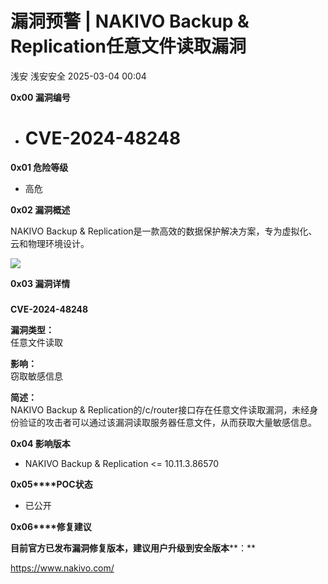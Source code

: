 #  漏洞预警 | NAKIVO Backup & Replication任意文件读取漏洞   
浅安  浅安安全   2025-03-04 00:04  
  
**0x00 漏洞编号**  
- # CVE-2024-48248  
  
**0x01 危险等级**  
- 高危  
  
**0x02 漏洞概述**  
  
NAKIVO Backup & Replication是一款高效的数据保护解决方案，专为虚拟化、云和物理环境设计。  
  
![](https://mmbiz.qpic.cn/sz_mmbiz_png/7stTqD182SXonhb4Z0OQUPUuPpRHZDL9HqgbxF9PKiaibPQwWNy4e3oQc5k9lBCHwheNXicZGk9oQfoGAnNINxZibg/640?wx_fmt=png&from=appmsg "")  
  
**0x03 漏洞详情**  
###   
  
**CVE-2024-48248**  
  
**漏洞类型：**  
任意文件读取  
  
**影响：**  
窃取敏感信息  
  
**简述：**  
NAKIVO Backup & Replication的/c/router接口存在任意文件读取漏洞，未经身份验证的攻击者可以通过该漏洞读取服务器任意文件，从而获取大量敏感信息。  
  
**0x04 影响版本**  
- NAKIVO Backup & Replication <= 10.11.3.86570  
  
**0x05****POC状态**  
- 已公开  
  
**0x06****修复建议**  
  
**目前官方已发布漏洞修复版本，建议用户升级到安全版本****：**  
  
https://www.nakivo.com/  
  
  
  
